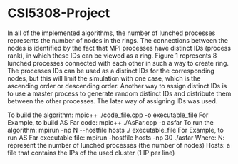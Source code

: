 # CSI5308-Project
In all of the implemented algorithms, the number of lunched processes represents the number of nodes in the rings. The connections between the nodes is identified by the fact that MPI processes have distinct IDs (process rank), in which these IDs can be viewed as a ring. Figure 1 represents 8 lunched processes connected with each other in such a way to create ring. The processes IDs can be used as a distinct IDs for the corresponding nodes, but this will limit the simulation with one case, which is the ascending order or descending order. Another way to assign distinct IDs is to use a master process to generate random distinct IDs and distribute them between the other processes. The later way of assigning IDs was used.

To build the algorithm:
mpic++ ./code_file.cpp -o executable_file 
For Example, to build AS Far code: mpic++ ./AsFar.cpp -o asfar
To run the algorithm:
mpirun -np N --hostfile hosts ./ executable_file 
For Example, to run AS Far executable file: mpirun -hostfile hosts -np 30 ./asfar
Where:
N: represent the number of lunched processes (the number of nodes)
Hosts: a file that contains the IPs of the used cluster (1 IP per line)
